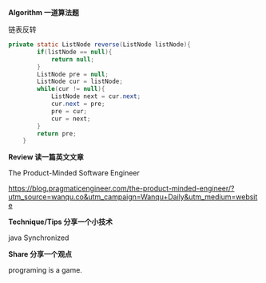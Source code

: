 **Algorithm 一道算法题**

链表反转

```java
private static ListNode reverse(ListNode listNode){
        if(listNode == null){
            return null;
        }
        ListNode pre = null;
        ListNode cur = listNode;
        while(cur != null){
            ListNode next = cur.next;
            cur.next = pre;
            pre = cur;
            cur = next;
        }
        return pre;
    }
```

**Review 读一篇英文文章**

The Product-Minded Software Engineer

https://blog.pragmaticengineer.com/the-product-minded-engineer/?utm_source=wanqu.co&utm_campaign=Wanqu+Daily&utm_medium=website

**Technique/Tips 分享一个小技术**

java Synchronized

**Share 分享一个观点**

programing is  a game.